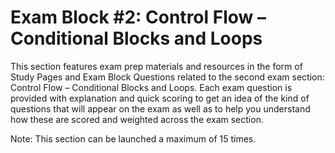 # Exam Block #2: Control Flow – Conditional Blocks and Loops

This section features exam prep materials and resources in the form of Study Pages and Exam Block Questions related to the second exam section: Control Flow – Conditional Blocks and Loops. Each exam question is provided with explanation and quick scoring to get an idea of the kind of questions that will appear on the exam as well as to help you understand how these are scored and weighted across the exam section.

Note: This section can be launched a maximum of 15 times.
